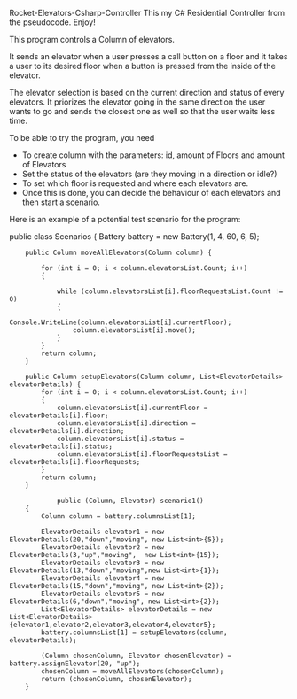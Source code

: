Rocket-Elevators-Csharp-Controller
This my C# Residential Controller from the pseudocode. Enjoy!

This program controls a Column of elevators.

It sends an elevator when a user presses a call button on a floor and it takes
a user to its desired floor when a button is pressed from the inside of the elevator. 

The elevator selection is based on the current direction and status of every elevators. It priorizes the elevator going in the same direction the user wants to go and sends the closest one as well so that the user waits less time.

To be able to try the program, you need 

- To create column with the parameters: id, amount of Floors and amount of Elevators
- Set the status of the elevators (are they moving in a direction or idle?)
- To set which floor is requested and where each elevators are.
- Once this is done, you can decide the behaviour of each elevators and then start a scenario.


Here is an example of a potential test scenario for the program:

public class Scenarios
    {
        Battery battery = new Battery(1, 4, 60, 6, 5);

        public Column moveAllElevators(Column column) {
            
            for (int i = 0; i < column.elevatorsList.Count; i++)
            {
               
                while (column.elevatorsList[i].floorRequestsList.Count != 0)
                {
                     Console.WriteLine(column.elevatorsList[i].currentFloor);
                    column.elevatorsList[i].move();
                }
            }
            return column;
        }

        public Column setupElevators(Column column, List<ElevatorDetails> elevatorDetails) {
            for (int i = 0; i < column.elevatorsList.Count; i++)
            {
                column.elevatorsList[i].currentFloor = elevatorDetails[i].floor;
                column.elevatorsList[i].direction = elevatorDetails[i].direction;
                column.elevatorsList[i].status = elevatorDetails[i].status;
                column.elevatorsList[i].floorRequestsList = elevatorDetails[i].floorRequests;
            }
            return column;
        }

                public (Column, Elevator) scenario1()
        {
            Column column = battery.columnsList[1];

            ElevatorDetails elevator1 = new ElevatorDetails(20,"down","moving", new List<int>{5});
            ElevatorDetails elevator2 = new ElevatorDetails(3,"up","moving",  new List<int>{15});
            ElevatorDetails elevator3 = new ElevatorDetails(13,"down","moving",new List<int>{1});
            ElevatorDetails elevator4 = new ElevatorDetails(15,"down","moving", new List<int>{2});
            ElevatorDetails elevator5 = new ElevatorDetails(6,"down","moving", new List<int>{2});
            List<ElevatorDetails> elevatorDetails = new List<ElevatorDetails>{elevator1,elevator2,elevator3,elevator4,elevator5};
            battery.columnsList[1] = setupElevators(column, elevatorDetails);

            (Column chosenColumn, Elevator chosenElevator) = battery.assignElevator(20, "up");
            chosenColumn = moveAllElevators(chosenColumn);
            return (chosenColumn, chosenElevator);
        }